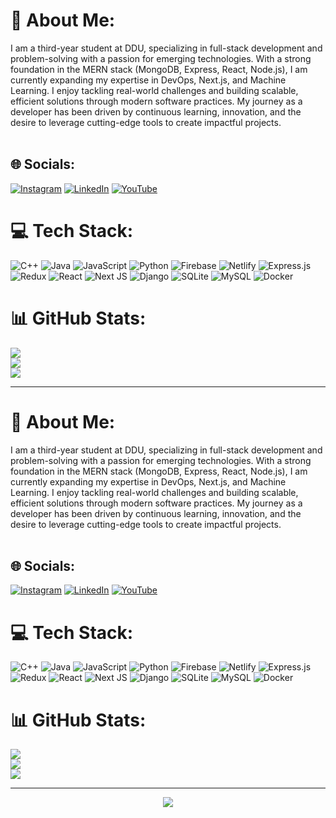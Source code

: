 # 💫 About Me:
I am a third-year student at DDU, specializing in full-stack development and problem-solving with a passion for emerging technologies. With a strong foundation in the MERN stack (MongoDB, Express, React, Node.js), I am currently expanding my expertise in DevOps, Next.js, and Machine Learning. I enjoy tackling real-world challenges and building scalable, efficient solutions through modern software practices. My journey as a developer has been driven by continuous learning, innovation, and the desire to leverage cutting-edge tools to create impactful projects.<br><br>


## 🌐 Socials:
[![Instagram](https://img.shields.io/badge/Instagram-%23E4405F.svg?logo=Instagram&logoColor=white)](https://instagram.com/yash845_) [![LinkedIn](https://img.shields.io/badge/LinkedIn-%230077B5.svg?logo=linkedin&logoColor=white)](https://linkedin.com/in/yash-gabani-527886258) [![YouTube](https://img.shields.io/badge/YouTube-%23FF0000.svg?logo=YouTube&logoColor=white)](https://youtube.com/@yg07editz) 

# 💻 Tech Stack:
![C++](https://img.shields.io/badge/c++-%2300599C.svg?style=for-the-badge&logo=c%2B%2B&logoColor=white) ![Java](https://img.shields.io/badge/java-%23ED8B00.svg?style=for-the-badge&logo=openjdk&logoColor=white) ![JavaScript](https://img.shields.io/badge/javascript-%23323330.svg?style=for-the-badge&logo=javascript&logoColor=%23F7DF1E) ![Python](https://img.shields.io/badge/python-3670A0?style=for-the-badge&logo=python&logoColor=ffdd54) ![Firebase](https://img.shields.io/badge/firebase-%23039BE5.svg?style=for-the-badge&logo=firebase) ![Netlify](https://img.shields.io/badge/netlify-%23000000.svg?style=for-the-badge&logo=netlify&logoColor=#00C7B7) ![Express.js](https://img.shields.io/badge/express.js-%23404d59.svg?style=for-the-badge&logo=express&logoColor=%2361DAFB) ![Redux](https://img.shields.io/badge/redux-%23593d88.svg?style=for-the-badge&logo=redux&logoColor=white) ![React](https://img.shields.io/badge/react-%2320232a.svg?style=for-the-badge&logo=react&logoColor=%2361DAFB) ![Next JS](https://img.shields.io/badge/Next-black?style=for-the-badge&logo=next.js&logoColor=white) ![Django](https://img.shields.io/badge/django-%23092E20.svg?style=for-the-badge&logo=django&logoColor=white) ![SQLite](https://img.shields.io/badge/sqlite-%2307405e.svg?style=for-the-badge&logo=sqlite&logoColor=white) ![MySQL](https://img.shields.io/badge/mysql-4479A1.svg?style=for-the-badge&logo=mysql&logoColor=white) ![Docker](https://img.shields.io/badge/docker-%230db7ed.svg?style=for-the-badge&logo=docker&logoColor=white)
# 📊 GitHub Stats:
![](https://github-readme-stats.vercel.app/api?username=Yashgabani845&theme=dark&hide_border=false&include_all_commits=false&count_private=false)<br/>
![](https://github-readme-streak-stats.herokuapp.com/?user=Yashgabani845&theme=dark&hide_border=false)<br/>
![](https://github-readme-stats.vercel.app/api/top-langs/?username=Yashgabani845&theme=dark&hide_border=false&include_all_commits=false&count_private=false&layout=compact)

---
# 💫 About Me:
I am a third-year student at DDU, specializing in full-stack development and problem-solving with a passion for emerging technologies. With a strong foundation in the MERN stack (MongoDB, Express, React, Node.js), I am currently expanding my expertise in DevOps, Next.js, and Machine Learning. I enjoy tackling real-world challenges and building scalable, efficient solutions through modern software practices. My journey as a developer has been driven by continuous learning, innovation, and the desire to leverage cutting-edge tools to create impactful projects.<br><br>


## 🌐 Socials:
[![Instagram](https://img.shields.io/badge/Instagram-%23E4405F.svg?logo=Instagram&logoColor=white)](https://instagram.com/yash845_) [![LinkedIn](https://img.shields.io/badge/LinkedIn-%230077B5.svg?logo=linkedin&logoColor=white)](https://linkedin.com/in/yash-gabani-527886258) [![YouTube](https://img.shields.io/badge/YouTube-%23FF0000.svg?logo=YouTube&logoColor=white)](https://youtube.com/@yg07editz) 

# 💻 Tech Stack:
![C++](https://img.shields.io/badge/c++-%2300599C.svg?style=for-the-badge&logo=c%2B%2B&logoColor=white) ![Java](https://img.shields.io/badge/java-%23ED8B00.svg?style=for-the-badge&logo=openjdk&logoColor=white) ![JavaScript](https://img.shields.io/badge/javascript-%23323330.svg?style=for-the-badge&logo=javascript&logoColor=%23F7DF1E) ![Python](https://img.shields.io/badge/python-3670A0?style=for-the-badge&logo=python&logoColor=ffdd54) ![Firebase](https://img.shields.io/badge/firebase-%23039BE5.svg?style=for-the-badge&logo=firebase) ![Netlify](https://img.shields.io/badge/netlify-%23000000.svg?style=for-the-badge&logo=netlify&logoColor=#00C7B7) ![Express.js](https://img.shields.io/badge/express.js-%23404d59.svg?style=for-the-badge&logo=express&logoColor=%2361DAFB) ![Redux](https://img.shields.io/badge/redux-%23593d88.svg?style=for-the-badge&logo=redux&logoColor=white) ![React](https://img.shields.io/badge/react-%2320232a.svg?style=for-the-badge&logo=react&logoColor=%2361DAFB) ![Next JS](https://img.shields.io/badge/Next-black?style=for-the-badge&logo=next.js&logoColor=white) ![Django](https://img.shields.io/badge/django-%23092E20.svg?style=for-the-badge&logo=django&logoColor=white) ![SQLite](https://img.shields.io/badge/sqlite-%2307405e.svg?style=for-the-badge&logo=sqlite&logoColor=white) ![MySQL](https://img.shields.io/badge/mysql-4479A1.svg?style=for-the-badge&logo=mysql&logoColor=white) ![Docker](https://img.shields.io/badge/docker-%230db7ed.svg?style=for-the-badge&logo=docker&logoColor=white)
# 📊 GitHub Stats:
![](https://github-readme-stats.vercel.app/api?username=Yashgabani845&theme=dark&hide_border=false&include_all_commits=false&count_private=false)<br/>
![](https://github-readme-streak-stats.herokuapp.com/?user=Yashgabani845&theme=dark&hide_border=false)<br/>
![](https://github-readme-stats.vercel.app/api/top-langs/?username=Yashgabani845&theme=dark&hide_border=false&include_all_commits=false&count_private=false&layout=compact)

---
<div align="center">
  <img src="https://profile-counter.glitch.me/Yashgabani845/count.svg?"  />
</div>

###
<!-- Proudly created with GPRM ( https://gprm.itsvg.in ) -->

<!-- Proudly created with GPRM ( https://gprm.itsvg.in ) -->

